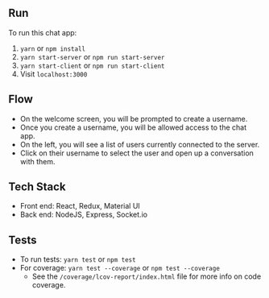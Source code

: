 ## Run
To run this chat app:
  1) `yarn` or `npm install`
  2) `yarn start-server` or `npm run start-server`
  3) `yarn start-client` or `npm run start-client`
  4) Visit `localhost:3000`

## Flow
- On the welcome screen, you will be prompted to create a username.
- Once you create a username, you will be allowed access to the chat app. 
- On the left, you will see a list of users currently connected to the server.
- Click on their username to select the user and open up a conversation with them.

## Tech Stack
- Front end: React, Redux, Material UI
- Back end: NodeJS, Express, Socket.io

## Tests
- To run tests: `yarn test` or `npm test`
- For coverage: `yarn test --coverage` or `npm test --coverage`
  - See the `/coverage/lcov-report/index.html` file for more info on code coverage.
